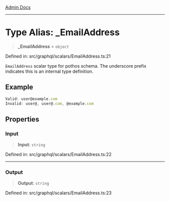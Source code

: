 [Admin Docs](/)

***

# Type Alias: \_EmailAddress

> **\_EmailAddress** = `object`

Defined in: src/graphql/scalars/EmailAddress.ts:21

`EmailAddress` scalar type for pothos schema.
The underscore prefix indicates this is an internal type definition.

## Example

```ts
Valid: user@example.com
Invalid: user@, user@.com, @example.com
```

## Properties

### Input

> **Input**: `string`

Defined in: src/graphql/scalars/EmailAddress.ts:22

***

### Output

> **Output**: `string`

Defined in: src/graphql/scalars/EmailAddress.ts:23
